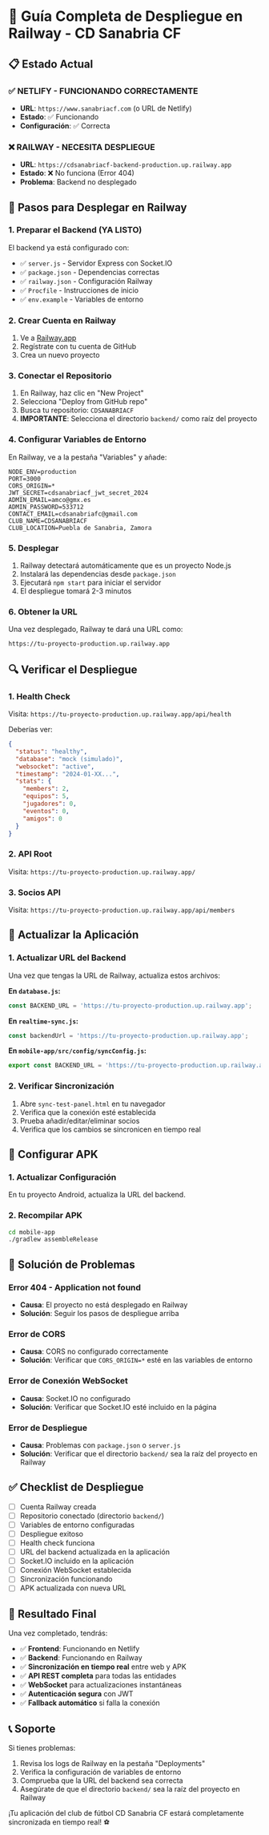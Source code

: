 # 🚀 Guía Completa de Despliegue en Railway - CD Sanabria CF

## 📋 Estado Actual

### ✅ **NETLIFY - FUNCIONANDO CORRECTAMENTE**
- **URL**: `https://www.sanabriacf.com` (o URL de Netlify)
- **Estado**: ✅ Funcionando
- **Configuración**: ✅ Correcta

### ❌ **RAILWAY - NECESITA DESPLIEGUE**
- **URL**: `https://cdsanabriacf-backend-production.up.railway.app`
- **Estado**: ❌ No funciona (Error 404)
- **Problema**: Backend no desplegado

## 🔧 Pasos para Desplegar en Railway

### 1. **Preparar el Backend (YA LISTO)**

El backend ya está configurado con:
- ✅ `server.js` - Servidor Express con Socket.IO
- ✅ `package.json` - Dependencias correctas
- ✅ `railway.json` - Configuración Railway
- ✅ `Procfile` - Instrucciones de inicio
- ✅ `env.example` - Variables de entorno

### 2. **Crear Cuenta en Railway**

1. Ve a [Railway.app](https://railway.app)
2. Regístrate con tu cuenta de GitHub
3. Crea un nuevo proyecto

### 3. **Conectar el Repositorio**

1. En Railway, haz clic en "New Project"
2. Selecciona "Deploy from GitHub repo"
3. Busca tu repositorio: `CDSANABRIACF`
4. **IMPORTANTE**: Selecciona el directorio `backend/` como raíz del proyecto

### 4. **Configurar Variables de Entorno**

En Railway, ve a la pestaña "Variables" y añade:

```env
NODE_ENV=production
PORT=3000
CORS_ORIGIN=*
JWT_SECRET=cdsanabriacf_jwt_secret_2024
ADMIN_EMAIL=amco@gmx.es
ADMIN_PASSWORD=533712
CONTACT_EMAIL=cdsanabriafc@gmail.com
CLUB_NAME=CDSANABRIACF
CLUB_LOCATION=Puebla de Sanabria, Zamora
```

### 5. **Desplegar**

1. Railway detectará automáticamente que es un proyecto Node.js
2. Instalará las dependencias desde `package.json`
3. Ejecutará `npm start` para iniciar el servidor
4. El despliegue tomará 2-3 minutos

### 6. **Obtener la URL**

Una vez desplegado, Railway te dará una URL como:
```
https://tu-proyecto-production.up.railway.app
```

## 🔍 Verificar el Despliegue

### 1. **Health Check**
Visita: `https://tu-proyecto-production.up.railway.app/api/health`

Deberías ver:
```json
{
  "status": "healthy",
  "database": "mock (simulado)",
  "websocket": "active",
  "timestamp": "2024-01-XX...",
  "stats": {
    "members": 2,
    "equipos": 5,
    "jugadores": 0,
    "eventos": 0,
    "amigos": 0
  }
}
```

### 2. **API Root**
Visita: `https://tu-proyecto-production.up.railway.app/`

### 3. **Socios API**
Visita: `https://tu-proyecto-production.up.railway.app/api/members`

## 🔧 Actualizar la Aplicación

### 1. **Actualizar URL del Backend**

Una vez que tengas la URL de Railway, actualiza estos archivos:

**En `database.js`:**
```javascript
const BACKEND_URL = 'https://tu-proyecto-production.up.railway.app';
```

**En `realtime-sync.js`:**
```javascript
const backendUrl = 'https://tu-proyecto-production.up.railway.app';
```

**En `mobile-app/src/config/syncConfig.js`:**
```javascript
export const BACKEND_URL = 'https://tu-proyecto-production.up.railway.app';
```

### 2. **Verificar Sincronización**

1. Abre `sync-test-panel.html` en tu navegador
2. Verifica que la conexión esté establecida
3. Prueba añadir/editar/eliminar socios
4. Verifica que los cambios se sincronicen en tiempo real

## 📱 Configurar APK

### 1. **Actualizar Configuración**
En tu proyecto Android, actualiza la URL del backend.

### 2. **Recompilar APK**
```bash
cd mobile-app
./gradlew assembleRelease
```

## 🚨 Solución de Problemas

### Error 404 - Application not found
- **Causa**: El proyecto no está desplegado en Railway
- **Solución**: Seguir los pasos de despliegue arriba

### Error de CORS
- **Causa**: CORS no configurado correctamente
- **Solución**: Verificar que `CORS_ORIGIN=*` esté en las variables de entorno

### Error de Conexión WebSocket
- **Causa**: Socket.IO no configurado
- **Solución**: Verificar que Socket.IO esté incluido en la página

### Error de Despliegue
- **Causa**: Problemas con `package.json` o `server.js`
- **Solución**: Verificar que el directorio `backend/` sea la raíz del proyecto en Railway

## ✅ Checklist de Despliegue

- [ ] Cuenta Railway creada
- [ ] Repositorio conectado (directorio `backend/`)
- [ ] Variables de entorno configuradas
- [ ] Despliegue exitoso
- [ ] Health check funciona
- [ ] URL del backend actualizada en la aplicación
- [ ] Socket.IO incluido en la aplicación
- [ ] Conexión WebSocket establecida
- [ ] Sincronización funcionando
- [ ] APK actualizada con nueva URL

## 🎉 Resultado Final

Una vez completado, tendrás:

- ✅ **Frontend**: Funcionando en Netlify
- ✅ **Backend**: Funcionando en Railway
- ✅ **Sincronización en tiempo real** entre web y APK
- ✅ **API REST completa** para todas las entidades
- ✅ **WebSocket** para actualizaciones instantáneas
- ✅ **Autenticación segura** con JWT
- ✅ **Fallback automático** si falla la conexión

## 📞 Soporte

Si tienes problemas:

1. Revisa los logs de Railway en la pestaña "Deployments"
2. Verifica la configuración de variables de entorno
3. Comprueba que la URL del backend sea correcta
4. Asegúrate de que el directorio `backend/` sea la raíz del proyecto en Railway

¡Tu aplicación del club de fútbol CD Sanabria CF estará completamente sincronizada en tiempo real! ⚽

